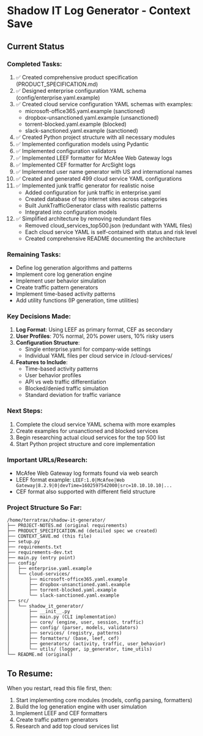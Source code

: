 # Shadow IT Log Generator - Context Save

## Current Status

### Completed Tasks:
1. ✅ Created comprehensive product specification (PRODUCT_SPECIFICATION.md)
2. ✅ Designed enterprise configuration YAML schema (config/enterprise.yaml.example)
3. ✅ Created cloud service configuration YAML schemas with examples:
   - microsoft-office365.yaml.example (sanctioned)
   - dropbox-unsanctioned.yaml.example (unsanctioned)
   - torrent-blocked.yaml.example (blocked)
   - slack-sanctioned.yaml.example (sanctioned)
4. ✅ Created Python project structure with all necessary modules
5. ✅ Implemented configuration models using Pydantic
6. ✅ Implemented configuration validators
7. ✅ Implemented LEEF formatter for McAfee Web Gateway logs
8. ✅ Implemented CEF formatter for ArcSight logs
9. ✅ Implemented user name generator with US and international names
10. ✅ Created and generated 499 cloud service YAML configurations
11. ✅ Implemented junk traffic generator for realistic noise
    - Added configuration for junk traffic in enterprise.yaml
    - Created database of top internet sites across categories
    - Built JunkTrafficGenerator class with realistic patterns
    - Integrated into configuration models
12. ✅ Simplified architecture by removing redundant files
    - Removed cloud_services_top500.json (redundant with YAML files)
    - Each cloud service YAML is self-contained with status and risk level
    - Created comprehensive README documenting the architecture

### Remaining Tasks:
- Define log generation algorithms and patterns
- Implement core log generation engine
- Implement user behavior simulation
- Create traffic pattern generators
- Implement time-based activity patterns
- Add utility functions (IP generation, time utilities)

### Key Decisions Made:
1. **Log Format**: Using LEEF as primary format, CEF as secondary
2. **User Profiles**: 70% normal, 20% power users, 10% risky users
3. **Configuration Structure**: 
   - Single enterprise.yaml for company-wide settings
   - Individual YAML files per cloud service in /cloud-services/
4. **Features to Include**:
   - Time-based activity patterns
   - User behavior profiles
   - API vs web traffic differentiation
   - Blocked/denied traffic simulation
   - Standard deviation for traffic variance

### Next Steps:
1. Complete the cloud service YAML schema with more examples
2. Create examples for unsanctioned and blocked services
3. Begin researching actual cloud services for the top 500 list
4. Start Python project structure and core implementation

### Important URLs/Research:
- McAfee Web Gateway log formats found via web search
- LEEF format example: `LEEF:1.0|McAfee|Web Gateway|8.2.9|0|devTime=1602597542000|src=10.10.10.10|...`
- CEF format also supported with different field structure

### Project Structure So Far:
```
/home/terratrax/shadow-it-generator/
├── PROJECT-NOTES.md (original requirements)
├── PRODUCT_SPECIFICATION.md (detailed spec we created)
├── CONTEXT_SAVE.md (this file)
├── setup.py
├── requirements.txt
├── requirements-dev.txt
├── main.py (entry point)
├── config/
│   ├── enterprise.yaml.example
│   └── cloud-services/
│       ├── microsoft-office365.yaml.example
│       ├── dropbox-unsanctioned.yaml.example
│       ├── torrent-blocked.yaml.example
│       └── slack-sanctioned.yaml.example
├── src/
│   └── shadow_it_generator/
│       ├── __init__.py
│       ├── main.py (CLI implementation)
│       ├── core/ (engine, user, session, traffic)
│       ├── config/ (parser, models, validators)
│       ├── services/ (registry, patterns)
│       ├── formatters/ (base, leef, cef)
│       ├── generators/ (activity, traffic, user_behavior)
│       └── utils/ (logger, ip_generator, time_utils)
└── README.md (original)
```

## To Resume:
When you restart, read this file first, then:
1. Start implementing core modules (models, config parsing, formatters)
2. Build the log generation engine with user simulation
3. Implement LEEF and CEF formatters
4. Create traffic pattern generators
5. Research and add top cloud services list